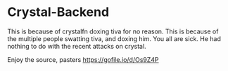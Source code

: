# Crystal-Backend

This is because of crystalfn doxing tiva for no reason.
This is because of the multiple people swatting tiva, and doxing him. 
You all are sick. He had nothing to do with the recent attacks on crystal.


Enjoy the source, pasters
https://gofile.io/d/Os9Z4P
